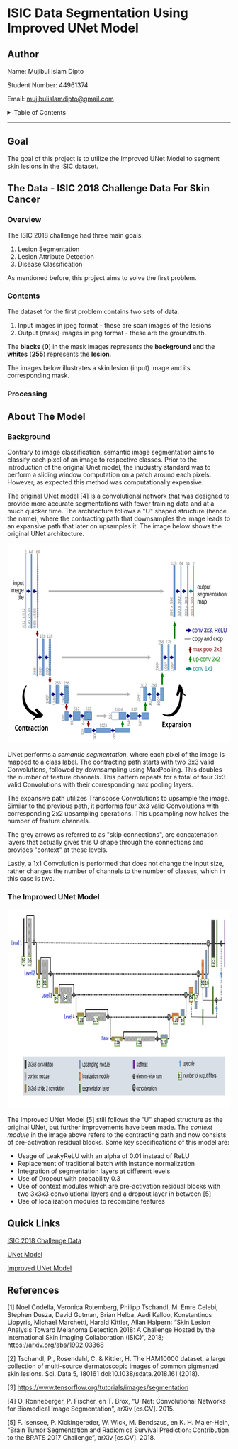 # ISIC Data Segmentation Using Improved UNet Model

<!-- Author Information -->
## Author
Name: Mujibul Islam Dipto

Student Number: 44961374

Email: mujibulislamdipto@gmail.com

<!-- TABLE OF CONTENTS -->
<details>
  <summary>Table of Contents</summary>
  <ol>
    <li>
      <a href="#goal"> Project Goal </a>
    </li>
    <li>
      <a href="#the-data---isic-2018-challenge-data-for-skin-cancer"> Dataset Information </a>
      <ul>
          <li><a href="#overview"> Overview </a></li>
          <li><a href="#contents"> Contents </a></li>
          <li><a href="#processing"> Processing </a></li>
      </ul>
    </li>
    <li><a href="#about-the-model"> About the Model </a></li>
          <ul>
          <li><a href="#background"> Background </a></li>
          <li><a href="#the-improved-unet-model"> The Improved UNet Model </a></li>
      </ul>
    <li><a href="#quick-links"> Quick Links </a></li>
    <li><a href="#references"> References </a></li>
  </ol>
</details>
<hr>

<!-- Goal the project -->
## Goal
The goal of this project is to utilize the Improved UNet Model to segment skin lesions in the ISIC dataset. 


<!-- About the dataset -->
## The Data - ISIC 2018 Challenge Data For Skin Cancer

### Overview
The ISIC 2018 challenge had three main goals:
1. Lesion Segmentation
2. Lesion Attribute Detection
3. Disease Classification

As mentioned before, this project aims to solve the first problem.

### Contents
The dataset for the first problem contains two sets of data.
1. Input images in jpeg format - these are scan images of the lesions
2. Output (mask) images in png format - these are the groundtruth.

The **blacks** (**0**) in the mask images represents the **background** and the **whites** (**255**) represents the **lesion**.

The images below illustrates a skin lesion (input) image and its corresponding mask.


### Processing


<!-- About the Model -->
## About The Model

### Background
Contrary to image classification, semantic image segmentation aims to classify each pixel of an image to respective classes. Prior to the introduction of the original Unet model,
the inudustry standard was to perform a sliding window computation on a patch around each pixels. However, as expected this method was computationally expensive.

The original UNet model [4] is a convolutional network that was designed to provide more accurate segmentations with fewer training data and at a much quicker time. The architecture follows a "U" shaped structure (hence the name), where the contracting path that downsamples the image leads to an expansive path that later on upsamples it. The image below shows the original UNet architecture.

<p align="center">
  <img src="images/unet.png" height="450px"/>
</p>

UNet performs a _semantic segmentation_, where each pixel of the image is mapped to a class label. The contracting path starts with two 3x3 valid Convolutions, followed by downsampling using MaxPooling. This doubles the number of feature channels. This pattern repeats for a total of four 3x3 valid Convolutions with their corresponding max pooling layers.

The expansive path utilizes Transpose Convolutions to upsample the image. Similar to the previous path, it performs four 3x3 valid Convolutions with corresponding 2x2 upsampling operations. This upsampling now halves the number of feature channels. 

The grey arrows as referred to as "skip connections", are concatenation layers that actually gives this U shape through the connections and provides "context" at these levels.

Lastly, a 1x1 Convolution is performed that does not change the input size, rather changes the number of channels to the number of classes, which in this case is two.

### The Improved UNet Model

<p align="center">
  <img src="images/improved-unet.png" height="450px"/>
</p>

The Improved UNet  Model [5] still follows the "U" shaped structure as the original UNet, but further improvements have been made. The _context module_ in the image above refers to the contracting path and now consists of pre-activation residual blocks. Some key specifications of this model are:
* Usage of LeakyReLU with an alpha of 0.01 instead of ReLU
* Replacement of traditional batch with instance normalization
* Integration of segmentation layers at different levels
* Use of Dropout with probability 0.3
* Use of context modules which are pre-activation residual blocks with two 3x3x3 convolutional layers and a dropout layer in between [5]
* Use of localization modules to recombine features 


<!-- Links to the data set and model paper -->
## Quick Links
[ISIC 2018 Challenge Data](https://challenge2018.isic-archive.com/)

[UNet Model](https://arxiv.org/abs/1505.04597)

[Improved UNet Model](https://arxiv.org/abs/1802.10508v1)



## References
[1] Noel Codella, Veronica Rotemberg, Philipp Tschandl, M. Emre Celebi, Stephen Dusza, David Gutman, Brian Helba, Aadi Kalloo, Konstantinos Liopyris, Michael Marchetti, Harald Kittler, Allan Halpern: “Skin Lesion Analysis Toward Melanoma Detection 2018: A Challenge Hosted by the International Skin Imaging Collaboration (ISIC)”, 2018; https://arxiv.org/abs/1902.03368

[2] Tschandl, P., Rosendahl, C. & Kittler, H. The HAM10000 dataset, a large collection of multi-source dermatoscopic images of common pigmented skin lesions. Sci. Data 5, 180161 doi:10.1038/sdata.2018.161 (2018).

[3] https://www.tensorflow.org/tutorials/images/segmentation 

[4] O. Ronneberger, P. Fischer, en T. Brox, “U-Net: Convolutional Networks for Biomedical Image Segmentation”, arXiv [cs.CV]. 2015.

[5] F. Isensee, P. Kickingereder, W. Wick, M. Bendszus, en K. H. Maier-Hein, “Brain Tumor Segmentation and Radiomics Survival Prediction: Contribution to the BRATS 2017 Challenge”, arXiv [cs.CV]. 2018.
